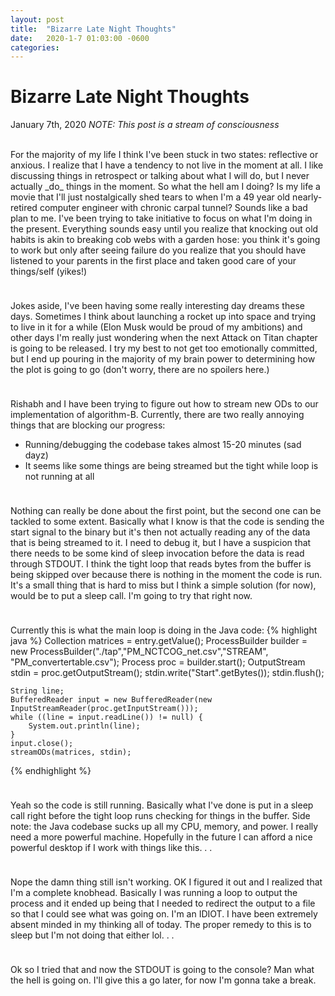 ```yaml
---
layout: post
title:  "Bizarre Late Night Thoughts"
date:   2020-1-7 01:03:00 -0600
categories: 
---
```


# Bizarre Late Night Thoughts
January 7th, 2020
_NOTE: This post is a stream of consciousness_

<br>
For the majority of my life I think I've been stuck in two states: reflective or anxious. I realize that I have a tendency to not live in the moment at all. I like discussing things in retrospect or talking about what I will do, but I never actually _do_ things in the moment. So what the hell am I doing? Is my life a movie that I'll just nostalgically shed tears to when I'm a 49 year old nearly-retired computer engineer with chronic carpal tunnel? Sounds like a bad plan to me. I've been trying to take initiative to focus on what I'm doing in the present. Everything sounds easy until you realize that knocking out old habits is akin to breaking cob webs with a garden hose: you think it's going to work but only after seeing failure do you realize that you should have listened to your parents in the first place and taken good care of your things/self (yikes!)

<hr style="height:10px; visibility:hidden;" />

Jokes aside, I've been having some really interesting day dreams these days. Sometimes I think about launching a rocket up into space and trying to live in it for a while (Elon Musk would be proud of my ambitions) and other days I'm really just wondering when the next Attack on Titan chapter is going to be released. I try my best to not get too emotionally committed, but I end up pouring in the majority of my brain power to determining how the plot is going to go (don't worry, there are no spoilers here.) 

<hr style="height:10px; visibility:hidden;" />

Rishabh and I have been trying to figure out how to stream new ODs to our implementation of algorithm-B. Currently, there are two really annoying things that are blocking our progress:
* Running/debugging the codebase takes almost 15-20 minutes (sad dayz)
* It seems like some things are being streamed but the tight while loop is not running at all

<hr style="height:10px; visibility:hidden;" />

Nothing can really be done about the first point, but the second one can be tackled to some extent. Basically what I know is that the code is sending the start signal to the binary but it's then not actually reading any of the data that is being streamed to it. I need to debug it, but I have a suspicion that there needs to be some kind of sleep invocation before the data is read through STDOUT. I think the tight loop that reads bytes from the buffer is being skipped over because there is nothing in the moment the code is run. It's a small thing that is hard to miss but I think a simple solution (for now), would be to put a sleep call. I'm going to try that right now.  

<hr style="height:10px; visibility:hidden;" />

Currently this is what the main loop is doing in the Java code:
{% highlight java %}
	Collection<ODMatrix> matrices = entry.getValue();
	ProcessBuilder builder = new ProcessBuilder("./tap","PM_NCTCOG_net.csv","STREAM", "PM_convertertable.csv");
	Process proc = builder.start();
	OutputStream stdin = proc.getOutputStream();
	stdin.write("Start".getBytes());
	stdin.flush();

	String line;
	BufferedReader input = new BufferedReader(new InputStreamReader(proc.getInputStream()));
	while ((line = input.readLine()) != null) {
		System.out.println(line);
	}
	input.close();
	streamODs(matrices, stdin);
{% endhighlight %}

<hr style="height:10px; visibility:hidden;" />


Yeah so the code is still running. Basically what I've done is put in a sleep call right before the tight loop runs checking for things in the buffer. Side note: the Java codebase sucks up all my CPU, memory, and power. I really need a more powerful machine. Hopefully in the future I can afford a nice powerful desktop if I work with things like this. . .

<hr style="height:10px; visibility:hidden;" />


Nope the damn thing still isn't working. OK I figured it out and I realized that I'm a complete knobhead. Basically I was running a loop to output the process and it ended up being that I needed to redirect the output to a file so that I could see what was going on. I'm an IDIOT. I have been extremely absent minded in my thinking all of today. The proper remedy to this is to sleep but I'm not doing that either lol. . .

<hr style="height:10px; visibility:hidden;" />

Ok so I tried that and now the STDOUT is going to the console? Man what the hell is going on. I'll give this a go later, for now I'm gonna take a break.